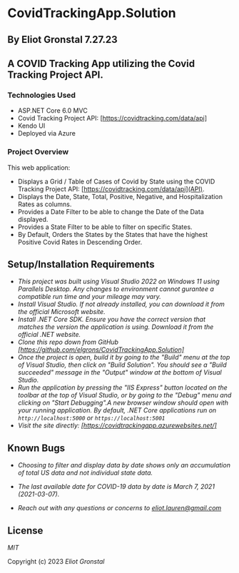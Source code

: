 # CovidTrackingApp.Solution
## By Eliot Gronstal 7.27.23
## A COVID Tracking App utilizing the Covid Tracking Project API.

### Technologies Used
* ASP.NET Core 6.0 MVC
* Covid Tracking Project API: [https://covidtracking.com/data/api]
* Kendo UI
* Deployed via Azure

### Project Overview
This web application:
* Displays a Grid / Table of Cases of Covid by State using the COVID Tracking Project API: [https://covidtracking.com/data/api](API).
* Displays the Date, State, Total, Positive, Negative, and Hospitalization Rates as columns.
* Provides a Date Filter to be able to change the Date of the Data displayed.
* Provides a State Filter to be able to filter on specific States.
* By Default, Orders the States by the States that have the highest Positive Covid Rates
in Descending Order.

## Setup/Installation Requirements

* _This project was built using Visual Studio 2022 on Windows 11 using Parallels Desktop. Any changes to environment cannot gurantee a compatible run time and your mileage may vary._
* _Install Visual Studio. If not already installed, you can download it from the official Microsoft website._
* _Install .NET Core SDK. Ensure you have the correct version that matches the version the application is using. Download it from the official .NET website._
* _Clone this repo down from GitHub [https://github.com/elgrons/CovidTrackingApp.Solution]_
* _Once the project is open, build it by going to the "Build" menu at the top of Visual Studio, then click on "Build Solution". You should see a "Build succeeded" message in the "Output" window at the bottom of Visual Studio._
* _Run the application by pressing the "IIS Express" button located on the toolbar at the top of Visual Studio, or by going to the "Debug" menu and clicking on "Start Debugging".A new browser window should open with your running application. By default, .NET Core applications run on `http://localhost:5000` or `https://localhost:5001`_
* _Visit the site directly: [https://covidtrackingapp.azurewebsites.net/]_

## Known Bugs

* _Choosing to filter and display data by date shows only an accumulation of total US data and not individual state data._

* _The last available date for COVID-19 data by date is March 7, 2021 (2021-03-07)._

* _Reach out with any questions or concerns to [eliot.lauren@gmail.com](eliot.lauren@gmail.com)_

## License

_MIT_

Copyright (c) 2023 _Eliot Gronstal_



